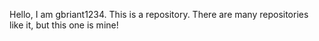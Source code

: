 Hello, I am gbriant1234. This is a repository. There are many repositories like it, but this one is mine! 


<!---
Gbriant1234/Gbriant1234 is special 
--->
